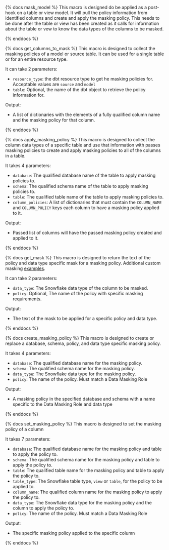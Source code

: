 {% docs mask_model %}
This macro is designed do be applied as a post-hook on a table or view model.  It will pull the policy information from identified columns and create and apply the masking policy.  This needs to be done after the table or view has been created as it calls for information about the table or vew to know the data types of the columns to be masked.

{% enddocs %}

{% docs get_columns_to_mask %}
This macro is designed to collect the masking policies of a model or source table.  It can be used for a single table or for an entire resource type.


It can take 2 parameters:
* `resource_type`: the dbt resource type to get he masking policies for. Acceptable values are `source` and `model`
* `table`: Optional, the name of the dbt object to retrieve the policy information for.


Output:

* A list of dictionaries with the elements of a fully qualified column name and the masking policy for that column.

{% enddocs %}

{% docs apply_masking_policy %}
This macro is designed to collect the column data types of a specific table and use that information with passes masking policies to create and apply masking policies to all of the columns in a table.


It takes 4 parameters:
* `database`: The qualified database name of the table to apply masking policies to.
* `schema`: The qualified schema name of the table to apply masking policies to.
* `table`: The qualified table name of the table to apply masking policies to.
* `column_policies`: A list of dictionaries that must contain the `COLUMN_NAME` and `COLUMN_POLICY` keys each column to have a masking policy applied to it.


Output:

* Passed list of columns will have the passed masking policy created and applied to it.

{% enddocs %}

{% docs get_mask %}
This macro is designed to return the text of the policy and data type specific mask for a masking policy. Additional custom masking [examples](https://docs.snowflake.com/en/user-guide/security-column-ddm-use.html#additional-masking-policy-examples).


It can take 2 parameters:
* `data_type`: The Snowflake data type of the column to be masked.
* `policy`: Optional, The name of the policy with specific masking requirements.



Output:

* The text of the mask to be applied for a specific policy and data type.

{% enddocs %}

{% docs create_masking_policy %}
This macro is designed to create or replace a database, schema, policy, and data type specific masking policy.


It takes 4 parameters:
* `database`: The qualified database name for the masking policy.
* `schema`: The qualified schema name for the masking policy.
* `data_type`: The Snowflake data type for the masking policy.
* `policy`: The name of the policy. Must match a Data Masking Role



Output:

* A masking policy in the specified database and schema with a name specific to the Data Masking Role and data type

{% enddocs %}

{% docs set_masking_policy %}
This macro is designed to set the masking policy of a column


It takes 7 parameters:
* `database`: The qualified database name for the masking policy and table to apply the policy to.
* `schema`: The qualified schema name for the masking policy and table to apply the policy to.
* `table`: The qualified table name for the masking policy and table to apply the policy to.
* `table_type`: The Snowflake table type, `view` or `table`, for the policy to be applied to.
* `column_name`: The qualified column name for the masking policy to apply the policy to.
* `data_type`: The Snowflake data type for the masking policy and the column to apply the policy to.
* `policy`: The name of the policy. Must match a Data Masking Role

Output:

* The specific masking policy applied to the specific column

{% enddocs %}